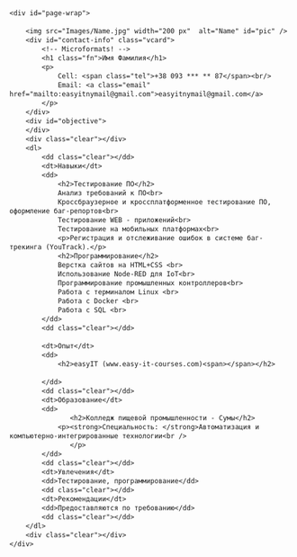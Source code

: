 
<html lang="en">
<head>
        <meta charset="UTF-8">
        <meta name="viewport" content="width=device-width, initial-scale=1.0">
        <meta http-equiv="X-UA-Compatible" content="ie=edge">
     <title>Name Surname CV</title>
     <link rel="stylesheet" type="text/css" href="Styles\style.css"/></head>
<body>

    <div id="page-wrap">

        <img src="Images/Name.jpg" width="200 px"  alt="Name" id="pic" />
        <div id="contact-info" class="vcard">
            <!-- Microformats! -->
            <h1 class="fn">Имя Фамилия</h1>
            <p>
                Cell: <span class="tel">+38 093 *** ** 87</span><br/>
                Email: <a class="email" href="mailto:easyitnymail@gmail.com">easyitnymail@gmail.com</a>
            </p>
        </div>
        <div id="objective">
        </div>
        <div class="clear"></div>
        <dl>
            <dd class="clear"></dd>
            <dt>Навыки</dt>
            <dd>
                <h2>Тестирование ПО</h2>
                Анализ требований к ПО<br>
                Кроссбраузерное и кроссплатформенное тестирование ПО, оформление баг-репортов<br>
                Тестирование WEB - приложений<br>
                Тестирование на мобильных платформах<br>
                <p>Регистрация и отслеживание ошибок в системе баг-трекинга (YouTrack).</p>
                <h2>Программирование</h2>
                Верстка сайтов на HTML+CSS <br>
                Использование Node-RED для IoT<br>
                Программирование промышленных контроллеров<br>
                Работа с терминалом Linux <br>
                Работа с Docker <br>
                Работа с SQL <br>
            </dd>
            <dd class="clear"></dd>

            <dt>Опыт</dt>
            <dd>
                <h2>easyIT (www.easy-it-courses.com)<span></span></h2>

            </dd>
            <dd class="clear"></dd>
            <dt>Образование</dt>
            <dd>
                   <h2>Колледж пищевой промышленности - Сумы</h2>
                <p><strong>Специальность: </strong>Автоматизация и компьютерно-интегрированные технологии<br />
                   </p>
            </dd>
            <dd class="clear"></dd>
            <dt>Увлечения</dt>
            <dd>Тестирование, программирование</dd>
            <dd class="clear"></dd>
            <dt>Рекомендации</dt>
            <dd>Предоставляются по требованию</dd>
            <dd class="clear"></dd>
        </dl>
        <div class="clear"></div>
    </div>
</body>
</html>

